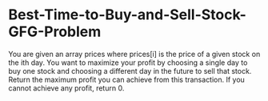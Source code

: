 # Best-Time-to-Buy-and-Sell-Stock-GFG-Problem
You are given an array prices where prices[i] is the price of a given stock on the ith day.  You want to maximize your profit by choosing a single day to buy one stock and choosing a different day in the future to sell that stock.  Return the maximum profit you can achieve from this transaction. If you cannot achieve any profit, return 0. 
